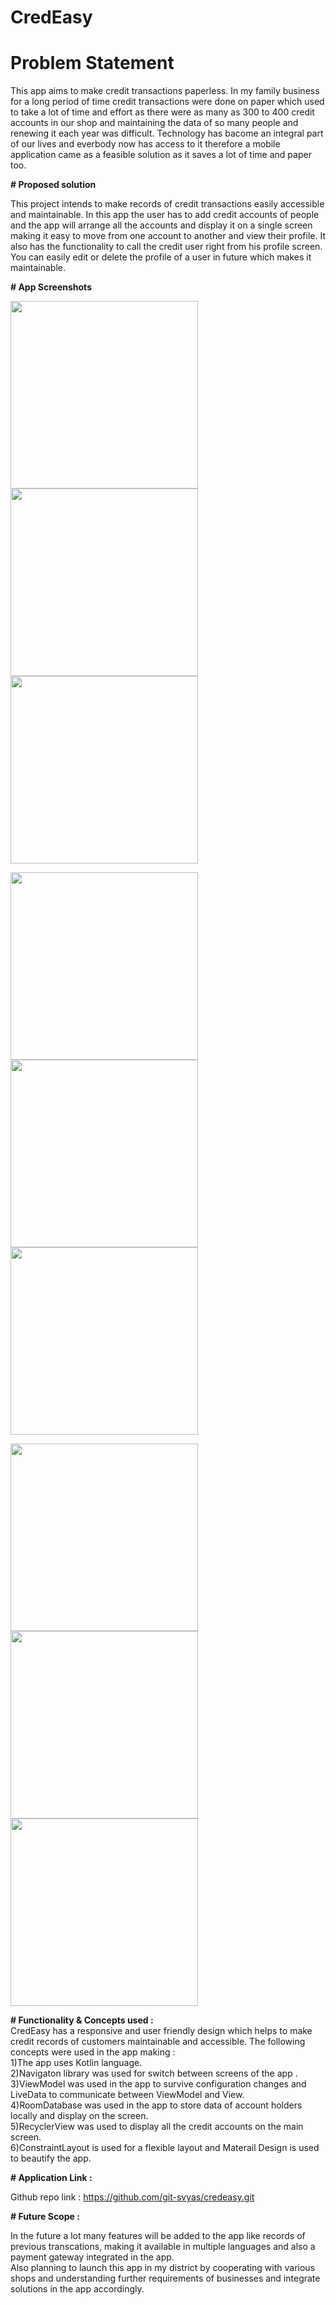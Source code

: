# CredEasy

# Problem Statement

This app aims to make credit transactions paperless.
In my family business for a long period of time credit transactions 
were done on paper which used to take a lot of time and effort 
as there were as many as 300 to 400 credit accounts in our 
shop and maintaining the data of so many people and renewing 
it each year was difficult. Technology has bacome an integral 
part of our lives and everbody now has access to it therefore
a mobile application came as a feasible solution as it saves a 
lot of time and paper too.


**# Proposed solution**

This project intends to make records of credit transactions
easily accessible and maintainable. In this app the user has
to add credit accounts of people and the app will arrange all 
the accounts and display it on a single screen making it 
easy to move from one account to another and view their 
profile. It also has the functionality to call the credit user 
right from his profile screen. You can easily edit or delete the 
profile of a user in future which makes it maintainable.


**# App Screenshots**

<p float="right">
<img src = "https://i.imgur.com/1Vv2y30.jpg" width="300">
<img src = "https://i.imgur.com/HzUOyzv.jpg" width="300">
<img src = "https://i.imgur.com/35NWWRY.jpg" width="300">
<p>
<p float="right">
<img src = "https://i.imgur.com/0BQ1sZF.jpg" width="300">  
<img src = "https://i.imgur.com/RC6SNsn.jpg" width="300"> 
<img src = "https://i.imgur.com/M8YdzcO.jpg" width="300">
<p>
<p float="right">
<img src = "https://i.imgur.com/Fwhc9MX.jpg" width="300">
<img src = "https://i.imgur.com/hQSCsI4.jpg" width="300">
<img src = "https://i.imgur.com/HUnLPPX.jpg" width="300">                                                        
</p>

**# Functionality & Concepts used :**      
CredEasy has a responsive and user friendly design which 
helps to make credit records of customers maintainable 
and accessible.
The following concepts were used in the app making :        
1)The app uses Kotlin language.     
2)Navigaton library was used for switch between screens of the 
app .  
3)ViewModel was used in the app to survive configuration 
changes and LiveData to communicate between ViewModel and View.  
4)RoomDatabase was used in the app to store data of account holders 
locally and display on the screen.  
5)RecyclerView was used to display all the credit accounts on the
main screen.  
6)ConstraintLayout is used for a flexible layout and 
Materail Design is used to beautify the app.

**# Application Link :**

Github repo link : https://github.com/git-svyas/credeasy.git

**# Future Scope :**

In the future a lot many features will be added to the app
like records of previous transcations, making it available in 
multiple languages and also a payment gateway integrated in the
app.  
Also planning to launch this app in my district by cooperating
with various shops and understanding further requirements of 
businesses and integrate solutions in the app accordingly.
